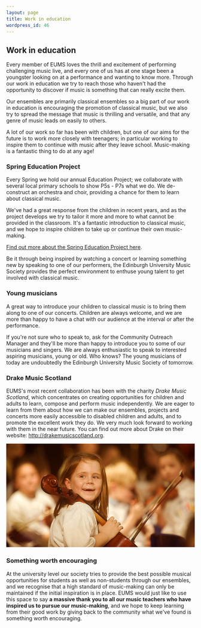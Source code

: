 ```yaml
---
layout: page
title: Work in education
wordpress_id: 46
---
```


## Work in education

Every member of EUMS loves the thrill and excitement of performing challenging music live, and every one of us has at one stage been a youngster looking on at a performance and wanting to know more. Through our work in education we try to reach those who haven't had the opportunity to discover if music is something that can really excite them.

Our ensembles are primarily classical ensembles so a big part of our work in education is encouraging the promotion of classical music, but we also try to spread the message that music is thrilling and versatile, and that any genre of music leads on easily to others.

A lot of our work so far has been with children, but one of our aims for the future is to work more closely with teenagers; in particular working to inspire them to continue with music after they leave school. Music-making is a fantastic thing to do at any age!

### Spring Education Project

Every Spring we hold our annual Education Project; we collaborate with several local primary schools to show P5s - P7s what we do. We de-construct an orchestra and choir, providing a chance for them to learn about classical music.

We've had a great response from the children in recent years, and as the project develops we try to tailor it more and more to what cannot be provided in the classroom. It's a fantastic introduction to classical music, and we hope to inspire children to take up or continue their own music-making. 

[Find out more about the Spring Education Project here](/community/education/spring-project/).

<p class="hero">
Be it through being inspired by watching a concert or learning something new by speaking to one of our performers, the Edinburgh University Music Society provides the perfect environment to enthuse young talent to get involved with classical music.
</p>

### Young musicians

A great way to introduce your children to classical music is to bring them along to one of our concerts. Children are always welcome, and we are more than happy to have a chat with our audience at the interval or after the performance.

If you're not sure who to speak to, ask for the Community Outreach Manager and they'll be more than happy to introduce you to some of our musicians and singers. We are always enthusiastic to speak to interested aspiring musicians, young or old.  Who knows? The young musicians of today are undoubtedly the Edinburgh University Music Society of tomorrow.

### Drake Music Scotland

EUMS's most recent collaboration has been with the charity *Drake Music Scotland*, which concentrates on creating opportunities for children and adults to learn, compose and perform music independently. We are eager to learn from them about how we can make our ensembles, projects and concerts more easily accessible to disabled children and adults, and to promote the excellent work they do.  We very much look forward to working with them in the near future. You can find out more about Drake on their website: <http://drakemusicscotland.org>.

<img class="bordered" title="Music brings delight to everyone!" src="/assets/img/education-projects/child-cello.jpg" alt="Child playing cello">

### Something worth encouraging

At the university level our society tries to provide the best possible musical opportunities for students as well as non-students through our ensembles, and we recognise that a high standard of music-making can only be maintained if the initial inspiration is in place.  EUMS would just like to use this space to say **a massive thank you to all our music teachers who have inspired us to pursue our music-making**, and we hope to keep learning from their good work by giving back to the community what we've found is something worth encouraging.
